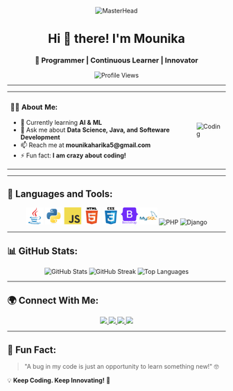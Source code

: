 <p align="center">
  <img src="https://encrypted-tbn0.gstatic.com/images?q=tbn:ANd9GcRKohhe6zGdyl4TAOSb9gQWMARO-bjgSz1GEw&s" alt="MasterHead">
</p>

<h1 align="center">Hi 👋 there! I'm Mounika </h1>
<h3 align="center">🚀 Programmer | Continuous Learner | Innovator</h3>

<p align="center"> 
  <img src="https://komarev.com/ghpvc/?username=buragapumounika&label=Profile%20views&color=0e75b6&style=flat" alt="Profile Views" />
</p>

---

<table>
  <tr>
    <td>
      <h3>👩‍💻 About Me:</h3>
      <ul>
        <li>🌱 Currently learning <b>AI & ML</b></li>
        <li>💬 Ask me about <b>Data Science, Java, and Softeware Development</b></li>
        <li>📫 Reach me at <b>mounikaharika5@gmail.com</b></li>
        <li>⚡ Fun fact: <b>I am crazy about coding!</b></li>
      </ul>
    </td>
    <td>
      <img src="https://e7.pngegg.com/pngimages/836/746/png-clipart-github-repository-source-code-gradle-fork-github-head-cartoon.png" width="200" alt="Coding">
    </td>
  </tr>
</table>

---

## 🚀 Languages and Tools:
<p align="center">
    <img src="https://raw.githubusercontent.com/devicons/devicon/master/icons/java/java-original.svg" alt="Java" width="40" height="40"/>
    <img src="https://raw.githubusercontent.com/devicons/devicon/master/icons/python/python-original.svg" alt="Python" width="40" height="40"/>
    <img src="https://raw.githubusercontent.com/devicons/devicon/master/icons/javascript/javascript-original.svg" alt="JavaScript" width="40" height="40"/>
    <img src="https://raw.githubusercontent.com/devicons/devicon/master/icons/html5/html5-original-wordmark.svg" alt="HTML5" width="40" height="40"/>
    <img src="https://raw.githubusercontent.com/devicons/devicon/master/icons/css3/css3-original-wordmark.svg" alt="CSS3" width="40" height="40"/>
    <img src="https://raw.githubusercontent.com/devicons/devicon/master/icons/bootstrap/bootstrap-plain-wordmark.svg" alt="Bootstrap" width="40" height="40"/>
    <img src="https://raw.githubusercontent.com/devicons/devicon/master/icons/mysql/mysql-original-wordmark.svg" alt="MySQL" width="40" height="40"/>
    <img src="https://www.vectorlogo.zone/logos/php/php-icon.svg" alt="PHP" width="40" height="40"/>
    <img src="https://cdn.worldvectorlogo.com/logos/django.svg" alt="Django" width="40" height="40"/>
</p>

---

## 📊 GitHub Stats:
<p align="center">
    <img src="https://github-readme-stats.vercel.app/api?username=buragapumounika&show_icons=true&theme=radical" alt="GitHub Stats" />
    <img src="https://github-readme-streak-stats.herokuapp.com/?user=buragapumounika&theme=radical" alt="GitHub Streak" />
    <img src="https://github-readme-stats.vercel.app/api/top-langs?username=buragapumounika&show_icons=true&layout=compact&theme=radical" alt="Top Languages" />
</p>

---

## 🌍 Connect With Me:
<p align="center">
  <a href="https://linkedin.com/in/mounikaburagapu" target="blank">
    <img src="https://img.shields.io/badge/LinkedIn-0077B5?style=for-the-badge&logo=linkedin&logoColor=white"/>
  </a>
  <a href="https://dev.to/dev.buragapumounika" target="blank">
    <img src="https://img.shields.io/badge/Dev.to-000000?style=for-the-badge&logo=devdotto&logoColor=white"/>
  </a>
  <a href="https://fb.com/mounikaburagapu" target="blank">
    <img src="https://img.shields.io/badge/Facebook-1877F2?style=for-the-badge&logo=facebook&logoColor=white"/>
  </a>
  <a href="https://www.leetcode.com/mounikaharika5" target="blank">
    <img src="https://img.shields.io/badge/LeetCode-FFA116?style=for-the-badge&logo=leetcode&logoColor=black"/>
  </a>
</p>

---

## 🚀 Fun Fact: 
> "A bug in my code is just an opportunity to learn something new!" 🤓

💡 **Keep Coding. Keep Innovating!** 🚀
